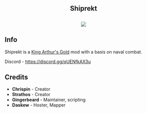 <h2 align = 'center'><br>Shiprekt</h2>
<h2 align = 'center'><img src="https://i.imgur.com/LxDgaCA.png">

<h2>Info</h2>
<p>
Shiprekt is a <a href="https://github.com/transhumandesign/kag-base">King Arthur's Gold</a> mod with a basis on naval combat.
</p>

Discord -
https://discord.gg/qUENfkAX3u
<br>

<h2>Credits</h2>
<ul>
  <li><b>Chrispin</b> - Creator</li>
  <li><b>Strathos</b> - Creator</li>
  <li><b>Gingerbeard</b> - Maintainer, scripting</li>
  <li><b>Daskew</b> - Hoster, Mapper</li>
</ul>
